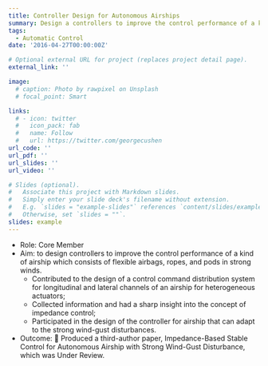 ```yaml
---
title: Controller Design for Autonomous Airships
summary: Design a controllers to improve the control performance of a kind of airship  in strong winds.
tags: 
  - Automatic Control
date: '2016-04-27T00:00:00Z'

# Optional external URL for project (replaces project detail page).
external_link: ''

image:
  # caption: Photo by rawpixel on Unsplash
  # focal_point: Smart

links:
  # - icon: twitter
  #   icon_pack: fab
  #   name: Follow
  #   url: https://twitter.com/georgecushen
url_code: ''
url_pdf: ''
url_slides: ''
url_video: ''

# Slides (optional).
#   Associate this project with Markdown slides.
#   Simply enter your slide deck's filename without extension.
#   E.g. `slides = "example-slides"` references `content/slides/example-slides.md`.
#   Otherwise, set `slides = ""`.
slides: example
---
```


- Role: Core Member
- Aim: to design controllers to improve the control performance of a kind of airship which consists of flexible airbags, ropes, and pods in strong winds.
  * Contributed to the design of a control command distribution system for longitudinal and lateral channels of an airship for heterogeneous actuators;
  * Collected information and had a sharp insight into the concept of impedance control;
  * Participated in the design of the controller for airship that can adapt to the strong wind-gust disturbances.
- Outcome:
	Produced a third-author paper, Impedance-Based Stable Control for Autonomous Airship with Strong Wind-Gust Disturbance, which was Under Review.
